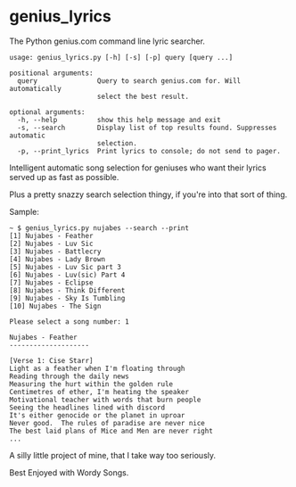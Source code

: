# genius_lyrics
The Python genius.com command line lyric searcher.

    usage: genius_lyrics.py [-h] [-s] [-p] query [query ...]

    positional arguments:
      query               Query to search genius.com for. Will automatically
                          select the best result.
    
    optional arguments:
      -h, --help          show this help message and exit
      -s, --search        Display list of top results found. Suppresses automatic
                          selection.
      -p, --print_lyrics  Print lyrics to console; do not send to pager.

Intelligent automatic song selection for geniuses who want their lyrics served up as fast as possible.

Plus a pretty snazzy search selection thingy, if you're into that sort of thing.

Sample:

    ~ $ genius_lyrics.py nujabes --search --print
    [1] Nujabes - Feather
    [2] Nujabes - Luv Sic
    [3] Nujabes - Battlecry
    [4] Nujabes - Lady Brown
    [5] Nujabes - Luv Sic part 3
    [6] Nujabes - Luv(sic) Part 4
    [7] Nujabes - Eclipse
    [8] Nujabes - Think Different
    [9] Nujabes - Sky Is Tumbling
    [10] Nujabes - The Sign
    
    Please select a song number: 1
    
    Nujabes - Feather
    --------------------
    
    [Verse 1: Cise Starr]
    Light as a feather when I'm floating through
    Reading through the daily news
    Measuring the hurt within the golden rule
    Centimetres of ether, I'm heating the speaker
    Motivational teacher with words that burn people
    Seeing the headlines lined with discord
    It's either genocide or the planet in uproar
    Never good.  The rules of paradise are never nice
    The best laid plans of Mice and Men are never right
    ...

A silly little project of mine, that I take way too seriously. 

Best Enjoyed with Wordy Songs.

